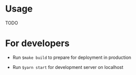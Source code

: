 # Usage
TODO

# For developers

- Run `$make build` to prepare for deployment in production

- Run `$yarn start` for development server on localhost
